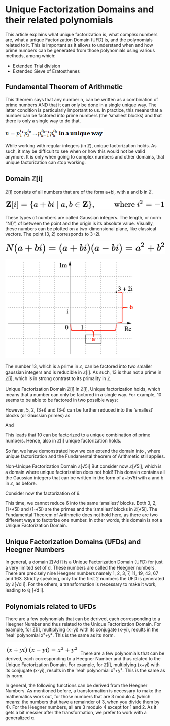 # Unique Factorization Domains and their related polynomials

This article explains what unique factorization is, what complex numbers are, what a unique Factorization Domain (UFD) is, and the polynomials related to it. This is important as it allows to understand when and how prime numbers can be generated from those polynomials using various methods, among which:
* Extended Trial division
* Extended Sieve of Eratosthenes

## Fundamental Theorem of Arithmetic
This theorem says that any number n, can be written as a combination of prime numbers AND that it can only be done in a single unique way. The latter condition is particularly important to us. In practice, this means that a number can be factored into prime numbers (the ‘smallest blocks) and that there is only a single way to do that.

![Fundamental theorem of Arithmetic](images/Unique_Factorization_Domains/image001.png?raw=true)

While working with regular integers (in ℤ), unique factorization holds. As such, it may be difficult to see when or how this would not be valid anymore. It is only when going to complex numbers and other domains, that unique factorization can stop working.

## Domain ℤ[i]
ℤ[i] consists of all numbers that are of the form a+bi, with a and b in ℤ.
 
![Set Of Complex Integers](../Visualisations/images/Set_Of_Complex_Integers.png?raw=true)

These types of numbers are called Gaussian integers. The length, or norm “N()”, of between the point and the origin is its absolute value. Visually, these numbers can be plotted on a two-dimensional plane, like classical vectors. The point (3, 2) corresponds to 3+2i. 

![Norm Of Complex Integers](../Visualisations/images/Norm_Of_Complex_Integers.png?raw=true)

![Complex Numbers Visualized](../Visualisations/images/Complex_Numbers_Visualized.png?raw=true)

The number 13, which is a prime in ℤ, can be factored into two smaller gaussian integers and is reducible in ℤ[i]. As such, 13 is thus not a prime in ℤ[i], which is in strong contrast to its primality in ℤ. 

Unique Factorization Domain ℤ[i]
In ℤ[i], Unique factorization holds, which means that a number can only be factored in a single way. For example, 10 seems to be able to be factored in two possible ways:


However, 5, 2, (3+i) and (3-i) can be further reduced into the ‘smallest’ blocks (or Gaussian primes) as



And



This leads that 10 can be factorized to a unique combination of prime numbers. Hence, also in ℤ[i] unique factorization holds.


So far, we have demonstrated how we can extend the domain  into , where unique factorization and the Fundamental theorem of Arithmetic still applies.

Non-Unique Factorization Domain ℤ[√5i]
But consider now ℤ[√5i], which is a domain where unique factorization does not hold! This domain contains all the Gaussian integers that can be written in the form of a+b√5i with a and b in ℤ, as before.

Consider now the factorization of 6.



This time, we cannot reduce 6 into the same ‘smallest’ blocks. Both 3, 2, (1+√5i) and (1-√5i) are the primes and the ‘smallest’ blocks in ℤ[√5i]. The Fundamental Theorem of Arithmetic does not hold here, as there are two different ways to factorize one number. In other words, this domain is not a Unique Factorization Domain.
 
## Unique Factorization Domains (UFDs) and Heegner Numbers
In general, a domain ℤ[√d i] is a Unique Factorization Domain (UFD) for just a very limited set of d. These numbers are called the Heegner numbers. There are precisely nine Heegner numbers namely 1, 2, 3, 7, 11, 19, 43, 67 and 163. Strictly speaking, only for the first 2 numbers the UFD is generated by ℤ[√d i]. For the others, a transformation is necessary to make it work, leading to ℚ [√d i].

## Polynomials related to UFDs

There are a few polynomials that can be derived, each corresponding to a Heegner Number and thus related to the Unique Factorization Domain. For example, for Z[i], multiplying (x+yi) with its conjugate (x-yi), results in the ‘real’ polynomial x²+y². This is the same as its norm. 

![xyi_x2y2](../Visualisations/images/xyi_x2y2.png?raw=true)
There are a few polynomials that can be derived, each corresponding to a Heegner Number and thus related to the Unique Factorization Domain. For example, for ℤ[i], multiplying (x+yi) with its conjugate (x-yi), results in the ‘real’ polynomial x²+y². This is the same as its norm.

In general, the following functions can be derived from the Heegner Numbers. As mentioned before, a transformation is necessary to make the mathematics work out, for those numbers that are 3 modulo 4 (which means: the numbers that have a remainder of 3, when you divide them by 4).  For the Heegner numbers, all are 3 modulo 4 except for 1 and 2. As it gets a bit messier after the transformation, we prefer to work with a generalized α.
